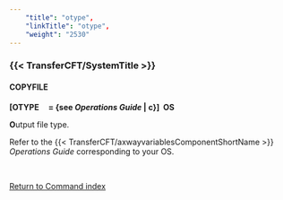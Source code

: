 ```yaml
---
    "title": "otype",
    "linkTitle": "otype",
    "weight": "2530"
---
```

<span id="otype"></span>

### {{< TransferCFT/SystemTitle  >}}

#### COPYFILE

**[OTYPE     = {<span class="underline">see
*Operations Guide*</span> &#124; c}]  OS**

**O**utput file type.

Refer to the {{< TransferCFT/axwayvariablesComponentShortName  >}} *Operations Guide* corresponding to your
OS.

 

[Return to Command index](../../)
